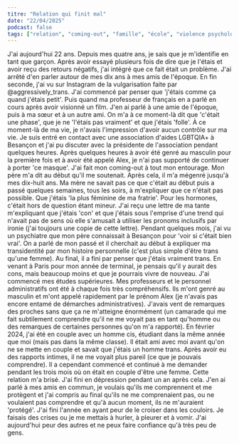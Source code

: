 ```yaml
---
titre: "Relation qui finit mal"
date: "22/04/2025"
podcast: false
tags: ["relation", "coming-out", "famille", "école", "violence psychologique"]
---
```


J'ai aujourd'hui 22 ans. Depuis mes quatre ans, je sais que je m'identifie en tant que garçon. Après avoir essayé plusieurs fois de dire que je l'étais et avoir reçu des retours négatifs, j'ai intégré que ce fait était un problème. J'ai arrêté d'en parler autour de mes dix ans à mes amis de l'époque.
En fin seconde, j'ai vu sur Instagram de la vulgarisation faite par @aggressively_trans. J'ai commencé par penser que 'j'étais comme ça quand j'étais petit'. Puis quand ma professeur de français en a parlé en cours après avoir visionné un film. J'en ai parlé à une amie de l'époque, puis à ma sœur et à un autre ami. On m'a à ce moment-là dit que 'c'était une phase', que je ne 'l'étais pas vraiment' et que j'étais 'folle'.
À ce moment-là de ma vie, je n'avais l'impression d'avoir aucun contrôle sur ma vie. Je suis entré en contact avec une association d'aides LGBTQIA+ à Besançon et j'ai pu discuter avec la présidente de l'association pendant quelques heures. Après quelques heures à avoir été genré au masculin pour la première fois et à avoir été appelé Alex, je n'ai pas supporté de continuer à porter 'ce masque'. J'ai fait mon coming-out à tout mon entourage.
Mon père m'a dit au début qu'il me soutenait. Après cela, il m'a mégenré jusqu'à mes dix-huit ans. Ma mère ne savait pas ce que c'était au début puis a passé quelques semaines, tous les soirs, à m'expliquer que ce n'était pas possible. Que j'étais 'la plus féminine de ma fratrie'. Pour les hormones, c'était hors de question étant mineur.
J'ai reçu une lettre de ma tante m'expliquant que j'étais 'con' et que j'étais sous l'emprise d'une trend qui n'avait pas de sens où elle s'amusait à utiliser les pronoms inclusifs par ironie (j'ai toujours une copie de cette lettre).
Pendant quelques mois, j'ai vu un psychiatre que mon père connaissait à Besançon pour 'voir si c'était bien vrai'. On a parlé de mon passé et il cherchait au début à expliquer ma transidentité par mon histoire personnelle (c'est plus simple d'être trans qu'une femme). Au final, il a fini par penser que j'étais vraiment trans.
En venant à Paris pour mon année de terminal, je pensais qu'il y aurait des cons, mais beaucoup moins et que je pourrais vivre de nouveau. J'ai commencé mes études supérieures. Mes professeurs et le personnel administratifs ont été à chaque fois très compréhensifs. Ils m'ont genré au masculin et m'ont appelé rapidement par le prénom Alex (je n'avais pas encore entamé de démarches administratives).
J'avais vent de remarques des proches sans que ça ne m'atteigne énormément (un camarade qui me fait subtilement comprendre qu'il ne me voyait pas en tant qu'homme ou des remarques de certaines personnes qu'on m'a rapporté).
En février 2024, j'ai été en couple avec un homme cis, étudiant dans la même année que moi (mais pas dans la même classe). Il était ami avec moi avant qu'on ne se mette en couple et savait que j'étais un homme trans. Après avoir eu des rapports intimes, il ne me voyait plus pareil (ce que je pouvais comprendre). Il a cependant commencé et continué à me demander pendant les trois mois où on était en couple d'être une femme. Cette relation m'a brisé. J'ai fini en dépression pendant un an après cela.
J'en ai parlé à mes amis en commun, je voulais qu'ils me comprennent et me protègent et j'ai compris au final qu'ils ne me comprenaient pas, ou ne voulaient pas comprendre et qu'à aucun moment, ils ne m'auraient 'protégé'. J'ai fini l'année en ayant peur de le croiser dans les couloirs. Je faisais des crises ou je me mettais à hurler, à pleurer et à vomir.
J'ai aujourd'hui peur des autres et ne peux faire confiance qu'à très peu de gens.
